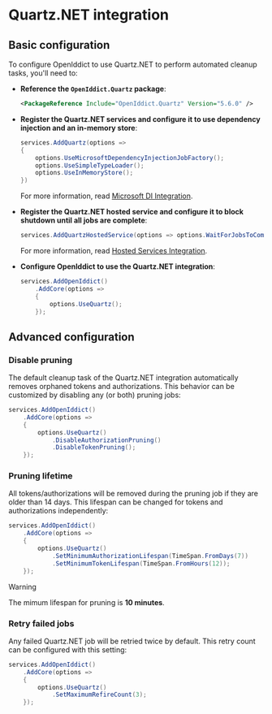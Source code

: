 # Quartz.NET integration

## Basic configuration

To configure OpenIddict to use Quartz.NET to perform automated cleanup tasks, you'll need to:
  - **Reference the `OpenIddict.Quartz` package**:

    ```xml
    <PackageReference Include="OpenIddict.Quartz" Version="5.6.0" />
    ```

  - **Register the Quartz.NET services and configure it to use dependency injection and an in-memory store**:

    ```csharp
    services.AddQuartz(options =>
    {
        options.UseMicrosoftDependencyInjectionJobFactory();
        options.UseSimpleTypeLoader();
        options.UseInMemoryStore();
    })
    ```

    For more information, read [Microsoft DI Integration](https://www.quartz-scheduler.net/documentation/quartz-3.x/packages/microsoft-di-integration.html).

  - **Register the Quartz.NET hosted service and configure it to block shutdown until all jobs are complete**:

    ```csharp
    services.AddQuartzHostedService(options => options.WaitForJobsToComplete = true);
    ```

    For more information, read [Hosted Services Integration](https://www.quartz-scheduler.net/documentation/quartz-3.x/packages/hosted-services-integration.html).

  - **Configure OpenIddict to use the Quartz.NET integration**:

    ```csharp
    services.AddOpenIddict()
        .AddCore(options =>
        {
            options.UseQuartz();
        });
    ```

## Advanced configuration

### Disable pruning

The default cleanup task of the Quartz.NET integration automatically removes orphaned tokens and authorizations.
This behavior can be customized by disabling any (or both) pruning jobs:

```csharp
services.AddOpenIddict()
    .AddCore(options =>
    {
        options.UseQuartz()
            .DisableAuthorizationPruning()
            .DisableTokenPruning();
    });
```

### Pruning lifetime

All tokens/authorizations will be removed during the pruning job if they are older than 14 days.
This lifespan can be changed for tokens and authorizations independently:

```csharp
services.AddOpenIddict()
    .AddCore(options =>
    {
        options.UseQuartz()
            .SetMinimumAuthorizationLifespan(TimeSpan.FromDays(7))
            .SetMinimumTokenLifespan(TimeSpan.FromHours(12));
    });
```

> [!WARNING]
> The mimum lifespan for pruning is **10 minutes**.

### Retry failed jobs

Any failed Quartz.NET job will be retried twice by default.
This retry count can be configured with this setting:

```csharp
services.AddOpenIddict()
    .AddCore(options =>
    {
        options.UseQuartz()
            .SetMaximumRefireCount(3);
    });
```